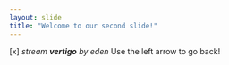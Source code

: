 ```yaml
---
layout: slide
title: "Welcome to our second slide!"
---
```

[x] *stream **vertigo** by eden*
Use the left arrow to go back!
